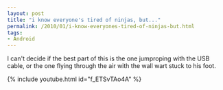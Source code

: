 ```yaml
---
layout: post
title: "i know everyone's tired of ninjas, but..."
permalink: /2010/01/i-know-everyones-tired-of-ninjas-but.html
tags: 
- Android
---
```


I can't decide if the best part of this is the one jumproping with the USB cable, or the one flying through the air with the wall wart stuck to his foot.

{% include youtube.html id="f_ETSvTAo4A" %}



